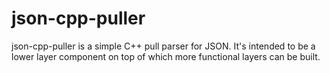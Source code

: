 json-cpp-puller
===============

json-cpp-puller is a simple C++ pull parser for JSON.  It's intended to be a lower layer component on top of which more functional layers can be built.